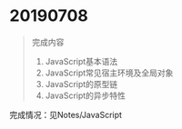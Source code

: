 # 20190708

> 完成内容
>
> 1. JavaScript基本语法
> 2. JavaScript常见宿主环境及全局对象
> 3. JavaScript的原型链
> 4. JavaScript的异步特性

完成情况：见Notes/JavaScript